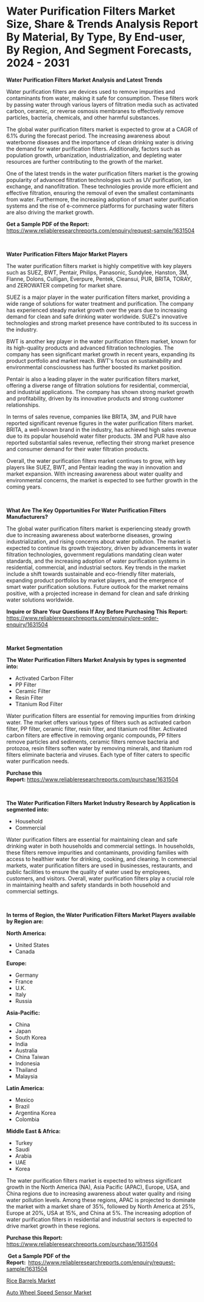 <p><h1>Water Purification Filters Market Size, Share & Trends Analysis Report By Material, By Type, By End-user, By Region, And Segment Forecasts, 2024 - 2031</h1></p><p><strong>Water Purification Filters Market Analysis and Latest Trends</strong></p>
<p><p>Water purification filters are devices used to remove impurities and contaminants from water, making it safe for consumption. These filters work by passing water through various layers of filtration media such as activated carbon, ceramic, or reverse osmosis membranes to effectively remove particles, bacteria, chemicals, and other harmful substances.</p><p>The global water purification filters market is expected to grow at a CAGR of 6.1% during the forecast period. The increasing awareness about waterborne diseases and the importance of clean drinking water is driving the demand for water purification filters. Additionally, factors such as population growth, urbanization, industrialization, and depleting water resources are further contributing to the growth of the market.</p><p>One of the latest trends in the water purification filters market is the growing popularity of advanced filtration technologies such as UV purification, ion exchange, and nanofiltration. These technologies provide more efficient and effective filtration, ensuring the removal of even the smallest contaminants from water. Furthermore, the increasing adoption of smart water purification systems and the rise of e-commerce platforms for purchasing water filters are also driving the market growth.</p></p>
<p><strong>Get a Sample PDF of the Report:&nbsp;</strong> <a href="https://www.reliableresearchreports.com/enquiry/request-sample/1631504">https://www.reliableresearchreports.com/enquiry/request-sample/1631504</a></p>
<p>&nbsp;</p>
<p><strong>Water Purification Filters Major Market Players</strong></p>
<p><p>The water purification filters market is highly competitive with key players such as SUEZ, BWT, Pentair, Philips, Panasonic, Sundylee, Hanston, 3M, Flanne, Dolons, Culligan, Everpure, Pentek, Cleansui, PUR, BRITA, TORAY, and ZEROWATER competing for market share. </p><p>SUEZ is a major player in the water purification filters market, providing a wide range of solutions for water treatment and purification. The company has experienced steady market growth over the years due to increasing demand for clean and safe drinking water worldwide. SUEZ's innovative technologies and strong market presence have contributed to its success in the industry.</p><p>BWT is another key player in the water purification filters market, known for its high-quality products and advanced filtration technologies. The company has seen significant market growth in recent years, expanding its product portfolio and market reach. BWT's focus on sustainability and environmental consciousness has further boosted its market position.</p><p>Pentair is also a leading player in the water purification filters market, offering a diverse range of filtration solutions for residential, commercial, and industrial applications. The company has shown strong market growth and profitability, driven by its innovative products and strong customer relationships.</p><p>In terms of sales revenue, companies like BRITA, 3M, and PUR have reported significant revenue figures in the water purification filters market. BRITA, a well-known brand in the industry, has achieved high sales revenue due to its popular household water filter products. 3M and PUR have also reported substantial sales revenue, reflecting their strong market presence and consumer demand for their water filtration products. </p><p>Overall, the water purification filters market continues to grow, with key players like SUEZ, BWT, and Pentair leading the way in innovation and market expansion. With increasing awareness about water quality and environmental concerns, the market is expected to see further growth in the coming years.</p></p>
<p>&nbsp;</p>
<p><strong>What Are The Key Opportunities For Water Purification Filters Manufacturers?</strong></p>
<p><p>The global water purification filters market is experiencing steady growth due to increasing awareness about waterborne diseases, growing industrialization, and rising concerns about water pollution. The market is expected to continue its growth trajectory, driven by advancements in water filtration technologies, government regulations mandating clean water standards, and the increasing adoption of water purification systems in residential, commercial, and industrial sectors. Key trends in the market include a shift towards sustainable and eco-friendly filter materials, expanding product portfolios by market players, and the emergence of smart water purification solutions. Future outlook for the market remains positive, with a projected increase in demand for clean and safe drinking water solutions worldwide.</p></p>
<p><strong>Inquire or Share Your Questions If Any Before Purchasing This Report:</strong> <a href="https://www.reliableresearchreports.com/enquiry/pre-order-enquiry/1631504">https://www.reliableresearchreports.com/enquiry/pre-order-enquiry/1631504</a></p>
<p>&nbsp;</p>
<p><strong>Market Segmentation</strong></p>
<p><strong>The Water Purification Filters Market Analysis by types is segmented into:</strong></p>
<p><ul><li>Activated Carbon Filter</li><li>PP Filter</li><li>Ceramic Filter</li><li>Resin Filter</li><li>Titanium Rod Filter</li></ul></p>
<p><p>Water purification filters are essential for removing impurities from drinking water. The market offers various types of filters such as activated carbon filter, PP filter, ceramic filter, resin filter, and titanium rod filter. Activated carbon filters are effective in removing organic compounds, PP filters remove particles and sediments, ceramic filters remove bacteria and protozoa, resin filters soften water by removing minerals, and titanium rod filters eliminate bacteria and viruses. Each type of filter caters to specific water purification needs.</p></p>
<p><strong>Purchase this Report:&nbsp;</strong><a href="https://www.reliableresearchreports.com/purchase/1631504">https://www.reliableresearchreports.com/purchase/1631504</a></p>
<p>&nbsp;</p>
<p><strong>The Water Purification Filters Market Industry Research by Application is segmented into:</strong></p>
<p><ul><li>Household</li><li>Commercial</li></ul></p>
<p><p>Water purification filters are essential for maintaining clean and safe drinking water in both households and commercial settings. In households, these filters remove impurities and contaminants, providing families with access to healthier water for drinking, cooking, and cleaning. In commercial markets, water purification filters are used in businesses, restaurants, and public facilities to ensure the quality of water used by employees, customers, and visitors. Overall, water purification filters play a crucial role in maintaining health and safety standards in both household and commercial settings.</p></p>
<p>&nbsp;</p>
<p><strong>In terms of Region, the Water Purification Filters Market Players available by Region are:</strong></p>
<p>
    <p> <strong> North America: </strong>
        <ul>
            <li>United States</li>
            <li>Canada</li>
        </ul>
        </p> 
    <p> <strong> Europe: </strong>
        <ul>
            <li>Germany</li>
            <li>France</li>
            <li>U.K.</li>
            <li>Italy</li>
            <li>Russia</li>
        </ul>
        </p> 
    <p> <strong> Asia-Pacific: </strong>
        <ul>
            <li>China</li>
            <li>Japan</li>
            <li>South Korea</li>
            <li>India</li>
            <li>Australia</li>
            <li>China Taiwan</li>
            <li>Indonesia</li>
            <li>Thailand</li>
            <li>Malaysia</li>
        </ul>
        </p> 
    <p> <strong> Latin America: </strong>
        <ul>
            <li>Mexico</li>
            <li>Brazil</li>
            <li>Argentina Korea</li>
            <li>Colombia</li>
        </ul>
        </p> 
    <p> <strong> Middle East & Africa: </strong>
        <ul>
            <li>Turkey</li>
            <li>Saudi</li>
            <li>Arabia</li>
            <li>UAE</li>
            <li>Korea</li>
        </ul>
    </p>
    </p>
<p><p>The water purification filters market is expected to witness significant growth in the North America (NA), Asia Pacific (APAC), Europe, USA, and China regions due to increasing awareness about water quality and rising water pollution levels. Among these regions, APAC is projected to dominate the market with a market share of 35%, followed by North America at 25%, Europe at 20%, USA at 15%, and China at 5%. The increasing adoption of water purification filters in residential and industrial sectors is expected to drive market growth in these regions.</p></p>
<p><strong>Purchase this Report: </strong><a href="https://www.reliableresearchreports.com/purchase/1631504">https://www.reliableresearchreports.com/purchase/1631504</a></p>
<p>&nbsp;<strong>Get a Sample PDF of the Report:&nbsp;&nbsp;</strong><a href="https://www.reliableresearchreports.com/enquiry/request-sample/1631504">https://www.reliableresearchreports.com/enquiry/request-sample/1631504</a></p>
<p><strong></strong></p>
<p><p><a href="https://github.com/Sinjinluong3e0awx2m195k76/Market-Research-Report-List-1/blob/main/rice-barrels-market.md">Rice Barrels Market</a></p><p><a href="https://simplistic-meeting-7ee.notion.site/Auto-Wheel-Speed-Sensor-Market-Size-Furnishes-Valuable-Information-Encompassing-Market-Share-Market-fc54656b6f4c48d59085f63df9c645e8">Auto Wheel Speed Sensor Market</a></p></p>